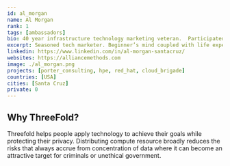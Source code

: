 ```yaml
---
id: al_morgan
name: Al Morgan
rank: 1
tags: [ambassadors]
bio: 40 year infrastructure technology marketing veteran.  Participated in the UNIX, database, client-server, WWW and mobility stack wars.  My goal is to help people understand how technology can help them achieve goals.  I want everything I touch to be simple concrete and true.  I believe that humans can only flourish if they accept each other and seek out ways to increase understanding and collaboration.
excerpt: Seasoned tech marketer. Beginner’s mind coupled with life experience. Champion what matters.
linkedin: https://www.linkedin.com/in/al-morgan-santacruz/
websites: https://alliancemethods.com
image: ./al_morgan.png
projects: [porter_consulting, hpe, red_hat, cloud_brigade]
countries: [USA]
cities: [Santa Cruz]
private: 0
---
```


## Why ThreeFold?

Threefold helps people apply technology to achieve their goals while protecting their privacy. Distributing compute resource broadly reduces the risks that always accrue from concentration of data where it can become an attractive target for criminals or unethical government.
